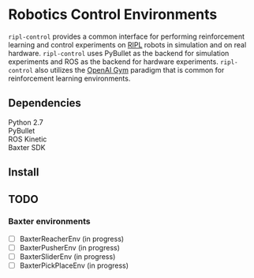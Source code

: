 # Robotics Control Environments
`ripl-control` provides a common interface for performing reinforcement learning and control experiments on [RIPL](http://www.ttic.edu/ripl/) robots in simulation and on real hardware. `ripl-control` uses PyBullet as the backend for simulation experiments and ROS as the backend for hardware experiments. `ripl-control` also utilizes the [OpenAI Gym](https://gym.openai.com/) paradigm that is common for reinforcement learning environments.

## Dependencies
Python 2.7 \
PyBullet \
ROS Kinetic \
Baxter SDK 

## Install

## TODO
### Baxter environments
- [ ] BaxterReacherEnv (in progress)
- [ ] BaxterPusherEnv (in progress)
- [ ] BaxterSliderEnv (in progress)
- [ ] BaxterPickPlaceEnv (in progress)
